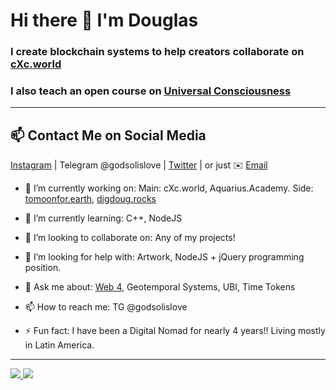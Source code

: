 # Hi there 👋 I'm Douglas

### I create blockchain systems to help creators collaborate on [cXc.world](https://music.cxc.world)

### I also teach an open course on [Universal Consciousness](https://aquarius.academy/learn/universal-consciousness-densities-dimensions-matrices-grids/)

___   

## 📫 Contact Me on Social Media

 [Instagram](https://instagram.com/iammonlove) | Telegram @godsolislove | [Twitter](https://twitter.com/dougbutner) | or just ✉️ [Email](mailto:douglas@cxc.world) 



- 🔭 I’m currently working on: Main: cXc.world, Aquarius.Academy. Side: [tomoonfor.earth](https://tomoonfor.earth), [digdoug.rocks](https://digdoug.rocks)
- 🌱 I’m currently learning: C++, NodeJS
- 👯 I’m looking to collaborate on: Any of my projects! 
- 🤔 I’m looking for help with: Artwork, NodeJS + jQuery programming position.
- 💬 Ask me about: [Web 4](https://github.com/dougbutner/web-4), Geotemporal Systems, UBI, Time Tokens
- 📫 How to reach me: TG @godsolislove

- ⚡ Fun fact: I have been a Digital Nomad for nearly 4 years!! Living mostly in Latin America.



---

<div>
  <a href="/" align="left">
    <img src="https://github-readme-stats.vercel.app/api/top-langs/?username=dougbutner&text_color=586069&layout=compact&hide_border=true&bg_color=fff&title_color=0366d6&count_private=true&include_all_commits=true" />
  </a>

  <a href="/" align="right">
    <img src="https://github-readme-stats.vercel.app/api?username=dougbutner&count_private=true&show_icons=true&icon_color=222&title_color=0366d6&text_color=586069&bg_color=fff&hide=issues&hide_border=true&include_all_commits=true" />
  </a>
</div>


